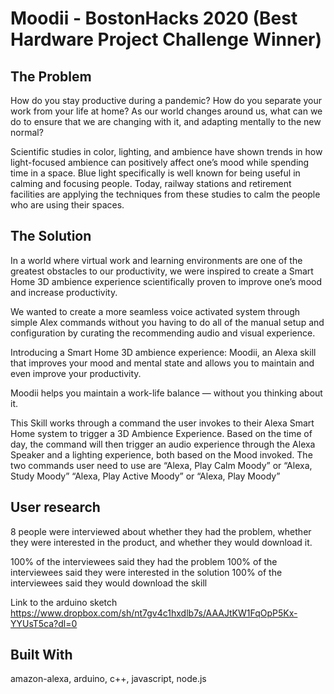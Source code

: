 # Moodii - BostonHacks 2020 (Best Hardware Project Challenge Winner)

## The Problem
How do you stay productive during a pandemic? How do you separate your work from your life at home? As our world changes around us, what can we do to ensure that we are changing with it, and adapting mentally to the new normal?

Scientific studies in color, lighting, and ambience have shown trends in how light-focused ambience can positively affect one’s mood while spending time in a space. Blue light specifically is well known for being useful in calming and focusing people. Today, railway stations and retirement facilities are applying the techniques from these studies to calm the people who are using their spaces.

## The Solution
In a world where virtual work and learning environments are one of the greatest obstacles to our productivity, we were inspired to create a Smart Home 3D ambience experience scientifically proven to improve one’s mood and increase productivity.

We wanted to create a more seamless voice activated system through simple Alex commands without you having to do all of the manual setup and configuration by curating the recommending audio and visual experience.

Introducing a Smart Home 3D ambience experience: Moodii, an Alexa skill that improves your mood and mental state and allows you to maintain and even improve your productivity.

Moodii helps you maintain a work-life balance — without you thinking about it.

This Skill works through a command the user invokes to their Alexa Smart Home system to trigger a 3D Ambience Experience. Based on the time of day, the command will then trigger an audio experience through the Alexa Speaker and a lighting experience, both based on the Mood invoked. The two commands user need to use are “Alexa, Play Calm Moody” or “Alexa, Study Moody” “Alexa, Play Active Moody” or “Alexa, Play Moody”

## User research
8 people were interviewed about whether they had the problem, whether they were interested in the product, and whether they would download it.

100% of the interviewees said they had the problem 
100% of the interviewees said they were interested in the solution 
100% of the interviewees said they would download the skill

Link to the arduino sketch
https://www.dropbox.com/sh/nt7gv4c1hxdlb7s/AAAJtKW1FqOpP5Kx-YYUsT5ca?dl=0

## Built With
amazon-alexa, arduino, c++, javascript, node.js
